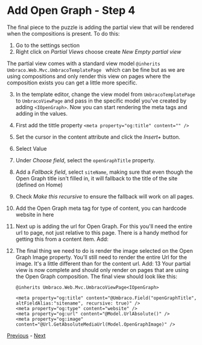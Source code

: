 # Add Open Graph - Step 4
The final piece to the puzzle is adding the partial view that will be rendered when the compositions is present. To do this:

1. Go to the settings section
2. Right click on *Partial Views* choose create *New Empty partial view*

The partial view comes with a standard view model `@inherits Umbraco.Web.Mvc.UmbracoTemplatePage
` which can be fine but as we are using compositions and only render this view on pages where the composition exists you can get a little more specific.

3. In the template editor, change the view model from `UmbracoTemplatePage` to `UmbracoViewPage` and pass in the specific model you've created by adding `<IOpenGraph>`. Now you can start rendering the meta tags and adding in the values.
4. First add the tittle property `<meta property="og:title" content="" />`
5. Set the cursor in the content attribute and click the *Insert+* button.
6. Select Value
7. Under *Choose field*, select the `openGraphTitle` property.
8. Add a *Fallback field*, select `siteName`, making sure that even though the Open Graph title isn't filled in, it will fallback to the title of the site (defined on Home)
9. Check *Make this recursive* to ensure the fallback will work on all pages.
10. Add the Open Graph meta tag for type of content, you can hardcode website in here <meta property="og:type" content="website" />
11. Next up is adding the url for Open Graph. For this you'll need the entire url to page, not just relative to this page. There is a handy method for getting this from a content item. Add: <meta property="og:url" content="@Model.UrlAbsolute()" />
12. The final thing we need to do is render the image selected on the Open Graph Image property. You'll still need to render the entire Url for the image. It's a little different than for the content url. Add: <meta property="og:image" content="@Url.GetAbsoluteMediaUrl(Model.OpenGraphImage)" />
13 Your partial view is now complete and should only render on pages that are using the Open Graph composition. The final view should look like this:

    ```
    @inherits Umbraco.Web.Mvc.UmbracoViewPage<IOpenGraph>

    <meta property="og:title" content="@Umbraco.Field("openGraphTitle", altFieldAlias:"sitename", recursive: true)" />
    <meta property="og:type" content="website" />
    <meta property="og:url" content="@Model.UrlAbsolute()" />
    <meta property="og:image" content="@Url.GetAbsoluteMediaUrl(Model.OpenGraphImage)" />
    ```
    
[Previous](step-1.md) - [Next](summary.md)